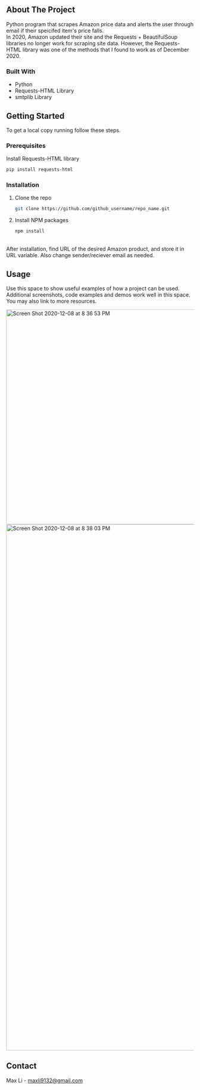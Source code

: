 <!-- ABOUT THE PROJECT -->
## About The Project

Python program that scrapes Amazon price data and alerts the user through email if their speicifed item's price falls. <br />
In 2020, Amazon updated their site and the Requests + BeautifulSoup libraries no longer work for scraping site data.
However, the Requests-HTML library was one of the methods that I found to work as of December 2020. 


### Built With

* Python
* Requests-HTML Library
* smtplib Library



<!-- GETTING STARTED -->
## Getting Started

To get a local copy running follow these steps.

### Prerequisites

Install Requests-HTML library
  ```sh
  pip install requests-html
  ```

### Installation

1. Clone the repo
   ```sh
   git clone https://github.com/github_username/repo_name.git
   ```
2. Install NPM packages
   ```sh
   npm install
   ```

<br />
After installation, find URL of the desired Amazon product, and store it in URL variable. Also change sender/reciever email as needed.

<!-- USAGE EXAMPLES -->
## Usage

Use this space to show useful examples of how a project can be used. Additional screenshots, code examples and demos work well in this space. You may also link to more resources.

<img width="576" alt="Screen Shot 2020-12-08 at 8 36 53 PM" src="https://user-images.githubusercontent.com/69620469/101585938-a836b500-3995-11eb-9e06-736057b73e53.png">

<img width="1410" alt="Screen Shot 2020-12-08 at 8 38 03 PM" src="https://user-images.githubusercontent.com/69620469/101686319-be885380-3a1d-11eb-9379-7e7cfb70be4e.png">




<!-- CONTACT -->
## Contact

Max Li - maxli9132@gmail.com
